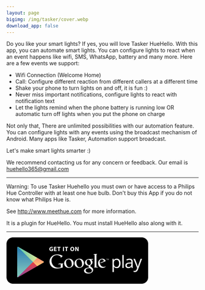 ```yaml
---
layout: page
bigimg: /img/tasker/cover.webp
download_app: false
---
```


Do you like your smart lights? If yes, you will love Tasker HueHello. With this app, you can automate smart lights. You can configure lights to react when an event happens like wifi, SMS, WhatsApp, battery and many more. Here are a few events we support:

- Wifi Connection (Welcome Home)
- Call: Configure different reaction from different callers at a different time
- Shake your phone to turn lights on and off, it is fun :)
- Never miss important notifications, configure lights to react with notification text
- Let the lights remind when the phone battery is running low OR automatic turn off lights when you put the phone on charge

Not only that, There are unlimited possibilities with our automation feature. You can configure lights with any events using the broadcast mechanism of Android. Many apps like Tasker, Automation support broadcast.

Let's make smart lights smarter :)

We recommend contacting us for any concern or feedback. Our email is huehello365@gmail.com


*******************************************************
Warning: To use Tasker Huehello you must own or have access to a Philips Hue Controller with at least one hue bulb. Don't buy this App if you do not know what Philips Hue is. 

See http://www.meethue.com for more information.

It is a plugin for HueHello. You must install HueHello also along with it.

****************

<div class="download-assets">
<a target="_blank" href="https://play.google.com/store/apps/details?id=com.huehello.tasker&utm_source=huehello&utm_medium=website&utm_campaign=apppage">
      <img src="/img/googleplay.png">
    </a>
</div>